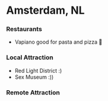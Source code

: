  # Amsterdam, NL

 ### Restaurants
 
 - Vapiano good for pasta and pizza :pizza:

 ### Local Attraction

 - Red Light District :)
 - Sex Museum :))

 ### Remote Attraction
